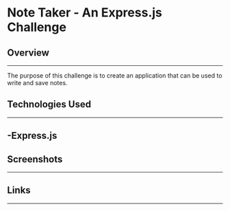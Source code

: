 # Note Taker - An Express.js Challenge

## Overview
---
The purpose of this challenge is to create an application that can be used to write and save notes.

## Technologies Used
---
-Express.js
-

## Screenshots
---

## Links
---